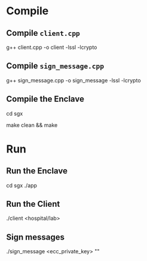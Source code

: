 
# Compile


## Compile `client.cpp`

g++ client.cpp -o client -lssl -lcrypto


## Compile `sign_message.cpp`

g++ sign\_message.cpp -o sign\_message -lssl -lcrypto

## Compile the Enclave

cd sgx 

make clean && make 

# Run

## Run the Enclave

cd sgx 
./app

## Run the Client 

./client <hospital/lab>

## Sign messages 

./sign\_message <ecc_private_key> "<message>"

